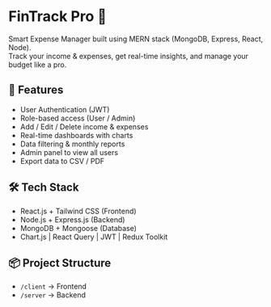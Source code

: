 # FinTrack Pro 💸

Smart Expense Manager built using MERN stack (MongoDB, Express, React, Node).  
Track your income & expenses, get real-time insights, and manage your budget like a pro.

## 🚀 Features
- User Authentication (JWT)
- Role-based access (User / Admin)
- Add / Edit / Delete income & expenses
- Real-time dashboards with charts
- Data filtering & monthly reports
- Admin panel to view all users
- Export data to CSV / PDF

## 🛠 Tech Stack
- React.js + Tailwind CSS (Frontend)
- Node.js + Express.js (Backend)
- MongoDB + Mongoose (Database)
- Chart.js | React Query | JWT | Redux Toolkit

## 📦 Project Structure
- `/client` → Frontend  
- `/server` → Backend
